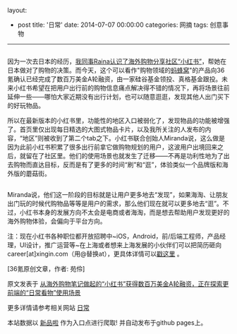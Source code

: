 layout: 
  - post 
title: '日常' 
date: 2014-07-07 00:00:00 
categories: 网摘 
tags: 创意事物 
---

<p><img src="http://a.36krcnd.com/photo/2014/48e3899434c81bae4b5501c7c4ad8b8c.jpg" alt=""/></p>

<p>因为一次去日本的经历，<a target="_blank" data-no-turbolink="true" href="http://www.36kr.com/p/208354.html">我同事Raina认识了海外购物分享社区“小红书”</a>，帮她在日本做对了购物的决策。而今天，这个可以看作&quot;购物领域的<a target="_blank" data-no-turbolink="true" href="http://www.36kr.com/search?q=%E8%9A%82%E8%9C%82%E7%AA%9D">蚂蜂窝</a>&quot;的产品向<span>36氪</span>确认已经完成了数百万美金A轮融资，由一家硅谷基金领投、真格基金跟投。未来小红书希望在把用户出行前的购物信息痛点解决得不错的情况下，再将场景往前延伸一些——哪怕大家近期没有出行计划，也可以随意逛逛，发现其他人出门买下的好玩物品。</p>

<p>所以在最新版本的小红书里，功能性的地区入口被弱化了，发现物品的功能被增强了。首页里仅出现每日精选的大图式物品卡片，以及我所关注的人发布的内容，“地区”则被收到了第二个tab之下。小红书联合创始人Miranda说，这么做是因为此前小红书积累了很多出行前拿它做购物规划的用户，这波用户出境回来之后，就留在了社区里。他们的使用场景也就发生了迁移——不再是功利性地为了出去购物而直达目标，反而是有了更多的时间“刷”和“逛”，体验类似一个品牌版和海外版的蘑菇街。</p>

<p><img src="http://a.36krcnd.com/photo/2014/8e470386f217a3ece06150b56748aac1.png" alt=""/></p>

<p>Miranda说，他们这一阶段的目标就是让用户更多地去“发现”，如果海淘、让朋友出门玩的时候代购物品等等是用户的需求，那么他们现在就可以更多地去“逛”。不过，小红书本身的发展方向不太会是电商或者海淘，而是想去帮助用户发现更好的海外购物体验，会偏向于平台方向。</p>

<p>注：现在小红书各种职位都开放招聘中~iOS，Android，前/后端工程师，产品经理，UI设计，推广运营等~在上海或者想来上海发展的小伙伴们可以把简历砸向 career[at]xingin.com（用@替换at），更具体详情可以<a target="_blank" data-no-turbolink="true" href="http://www.xiaohongshu.com/join">戳这里</a> 。</p>
					<p>[<span>36氪</span>原创文章，作者: 苑伶]</p>
					<p></p>  



原文发表于 [从海外购物笔记做起的“小红书”获得数百万美金A轮融资，正在探索更前端的“日常看物”使用场景](http://www.36kr.com/p/213191.html)  

更多详情请参考相关网站 [日常](http://nichijou.im/zh-cn)  

本站数据以 [新品啦](http://xinpinla.com/) 作为入口点进行爬取! 并自动发布于github pages上。  
